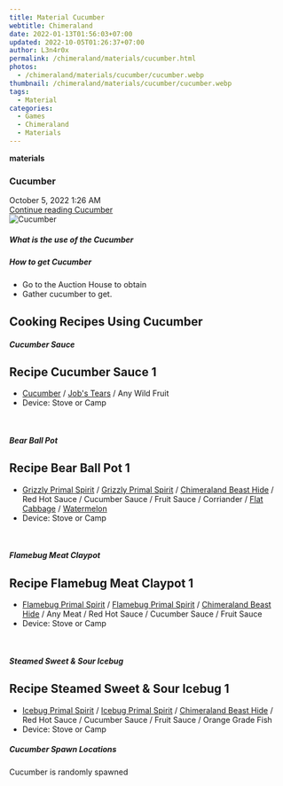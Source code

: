```yaml
---
title: Material Cucumber
webtitle: Chimeraland
date: 2022-01-13T01:56:03+07:00
updated: 2022-10-05T01:26:37+07:00
author: L3n4r0x
permalink: /chimeraland/materials/cucumber.html
photos:
  - /chimeraland/materials/cucumber/cucumber.webp
thumbnail: /chimeraland/materials/cucumber/cucumber.webp
tags:
  - Material
categories:
  - Games
  - Chimeraland
  - Materials
---
```


<section id="bootstrap-wrapper">
  <link
    rel="stylesheet"
    href="https://cdn.statically.io/gh/dimaslanjaka/Web-Manajemen/40ac3225/css/bootstrap-4.5-wrapper.css"
  />
  <div
    class="row g-0 border rounded overflow-hidden flex-md-row mb-4 shadow-sm position-relative"
  >
    <div class="col p-4 d-flex flex-column position-static">
      <strong class="d-inline-block mb-2 text-success">materials</strong>
      <h3 class="mb-0">Cucumber</h3>
      <div class="mb-1 text-muted">October 5, 2022 1:26 AM</div>
      <a
        href="/chimeraland/materials/cucumber.html"
        class="stretched-link d-none"
        >Continue reading Cucumber</a
      >
    </div>
    <div class="col-auto d-none d-lg-block">
      <img src="/chimeraland/materials/cucumber/cucumber.webp" alt="Cucumber" />
    </div>
  </div>
  <div class="row">
    <div class="col-lg-6 col-12 mb-2">
      <div class="card">
        <div class="card-body">
          <h5 class="card-title">What is the use of the Cucumber</h5>
          <div class="card-text"><ul></ul></div>
        </div>
      </div>
    </div>
    <div class="col-lg-6 col-12 mb-2">
      <div class="card">
        <div class="card-body">
          <h5 class="card-title">How to get Cucumber</h5>
          <div class="card-text">
            <ul>
              <li>Go to the Auction House to obtain</li>
              <li>Gather cucumber to get.</li>
            </ul>
          </div>
        </div>
      </div>
    </div>
    <div class="col-12 mb-2">
      <h2 id="cookable">Cooking Recipes Using Cucumber</h2>
      <div id="recipe-cucumber-sauce">
        <h5 id="item-cucumber-sauce">Cucumber Sauce</h5>
        <div class="mb-2">
          <div class="card">
            <div class="card-body">
              <h2 class="card-title fs-5">Recipe Cucumber Sauce 1</h2>
              <div class="card-text">
                <ul>
                  <li>
                    <a
                      class="text-decoration-none"
                      href="/chimeraland/materials/cucumber.html"
                      >Cucumber</a
                    ><span> / </span
                    ><a
                      class="text-decoration-none"
                      href="/chimeraland/materials/job&#x27;s-tears.html"
                      >Job&#x27;s Tears</a
                    ><span> / </span>Any Wild Fruit
                  </li>
                  <li>Device: Stove or Camp</li>
                </ul>
              </div>
            </div>
          </div>
        </div>
      </div>
      <br />
      <div id="recipe-bear-ball-pot">
        <h5 id="item-bear-ball-pot">Bear Ball Pot</h5>
        <div class="mb-2">
          <div class="card">
            <div class="card-body">
              <h2 class="card-title fs-5">Recipe Bear Ball Pot 1</h2>
              <div class="card-text">
                <ul>
                  <li>
                    <a
                      class="text-decoration-none"
                      href="/chimeraland/materials/grizzly-primal-spirit.html"
                      >Grizzly Primal Spirit</a
                    ><span> / </span
                    ><a
                      class="text-decoration-none"
                      href="/chimeraland/materials/grizzly-primal-spirit.html"
                      >Grizzly Primal Spirit</a
                    ><span> / </span
                    ><a
                      class="text-decoration-none"
                      href="/chimeraland/materials/chimeraland-beast-hide.html"
                      >Chimeraland Beast Hide</a
                    ><span> / </span>Red Hot Sauce<span> / </span>Cucumber
                    Sauce<span> / </span>Fruit Sauce<span> / </span
                    >Corriander<span> / </span
                    ><a
                      class="text-decoration-none"
                      href="/chimeraland/materials/flat-cabbage.html"
                      >Flat Cabbage</a
                    ><span> / </span
                    ><a
                      class="text-decoration-none"
                      href="/chimeraland/materials/watermelon.html"
                      >Watermelon</a
                    >
                  </li>
                  <li>Device: Stove or Camp</li>
                </ul>
              </div>
            </div>
          </div>
        </div>
      </div>
      <br />
      <div id="recipe-flamebug-meat-claypot">
        <h5 id="item-flamebug-meat-claypot">Flamebug Meat Claypot</h5>
        <div class="mb-2">
          <div class="card">
            <div class="card-body">
              <h2 class="card-title fs-5">Recipe Flamebug Meat Claypot 1</h2>
              <div class="card-text">
                <ul>
                  <li>
                    <a
                      class="text-decoration-none"
                      href="/chimeraland/materials/flamebug-primal-spirit.html"
                      >Flamebug Primal Spirit</a
                    ><span> / </span
                    ><a
                      class="text-decoration-none"
                      href="/chimeraland/materials/flamebug-primal-spirit.html"
                      >Flamebug Primal Spirit</a
                    ><span> / </span
                    ><a
                      class="text-decoration-none"
                      href="/chimeraland/materials/chimeraland-beast-hide.html"
                      >Chimeraland Beast Hide</a
                    ><span> / </span>Any Meat<span> / </span>Red Hot Sauce<span>
                      / </span
                    >Cucumber Sauce<span> / </span>Fruit Sauce
                  </li>
                  <li>Device: Stove or Camp</li>
                </ul>
              </div>
            </div>
          </div>
        </div>
      </div>
      <br />
      <div id="recipe-steamed-sweet-and-sour-icebug">
        <h5 id="item-steamed-sweet-and-sour-icebug">
          Steamed Sweet &amp; Sour Icebug
        </h5>
        <div class="mb-2">
          <div class="card">
            <div class="card-body">
              <h2 class="card-title fs-5">
                Recipe Steamed Sweet &amp; Sour Icebug 1
              </h2>
              <div class="card-text">
                <ul>
                  <li>
                    <a
                      class="text-decoration-none"
                      href="/chimeraland/materials/icebug-primal-spirit.html"
                      >Icebug Primal Spirit</a
                    ><span> / </span
                    ><a
                      class="text-decoration-none"
                      href="/chimeraland/materials/icebug-primal-spirit.html"
                      >Icebug Primal Spirit</a
                    ><span> / </span
                    ><a
                      class="text-decoration-none"
                      href="/chimeraland/materials/chimeraland-beast-hide.html"
                      >Chimeraland Beast Hide</a
                    ><span> / </span>Red Hot Sauce<span> / </span>Cucumber
                    Sauce<span> / </span>Fruit Sauce<span> / </span>Orange Grade
                    Fish
                  </li>
                  <li>Device: Stove or Camp</li>
                </ul>
              </div>
            </div>
          </div>
        </div>
      </div>
    </div>
    <div class="col-12 mb-2">
      <h5>Cucumber Spawn Locations</h5>
      <p>Cucumber is randomly spawned</p>
    </div>
  </div>
</section>